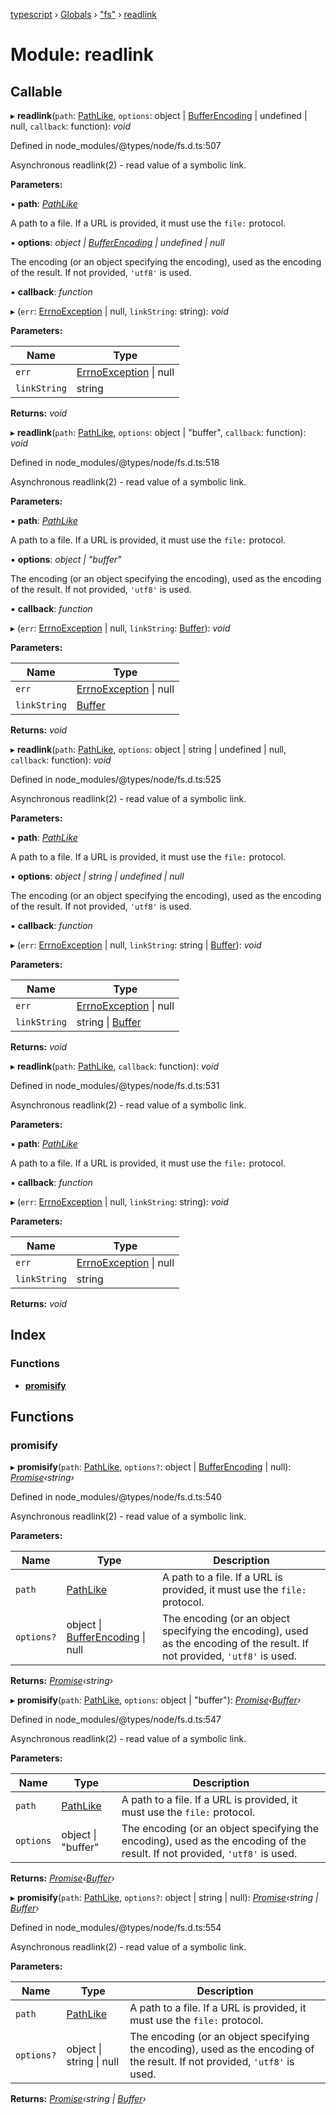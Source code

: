 [typescript](../README.md) › [Globals](../globals.md) › ["fs"](_fs_.md) › [readlink](_fs_.readlink.md)

# Module: readlink

## Callable

▸ **readlink**(`path`: [PathLike](_fs_.md#pathlike), `options`: object | [BufferEncoding](../globals.md#bufferencoding) | undefined | null, `callback`: function): *void*

Defined in node_modules/@types/node/fs.d.ts:507

Asynchronous readlink(2) - read value of a symbolic link.

**Parameters:**

▪ **path**: *[PathLike](_fs_.md#pathlike)*

A path to a file. If a URL is provided, it must use the `file:` protocol.

▪ **options**: *object | [BufferEncoding](../globals.md#bufferencoding) | undefined | null*

The encoding (or an object specifying the encoding), used as the encoding of the result. If not provided, `'utf8'` is used.

▪ **callback**: *function*

▸ (`err`: [ErrnoException](../interfaces/nodejs.errnoexception.md) | null, `linkString`: string): *void*

**Parameters:**

Name | Type |
------ | ------ |
`err` | [ErrnoException](../interfaces/nodejs.errnoexception.md) &#124; null |
`linkString` | string |

**Returns:** *void*

▸ **readlink**(`path`: [PathLike](_fs_.md#pathlike), `options`: object | "buffer", `callback`: function): *void*

Defined in node_modules/@types/node/fs.d.ts:518

Asynchronous readlink(2) - read value of a symbolic link.

**Parameters:**

▪ **path**: *[PathLike](_fs_.md#pathlike)*

A path to a file. If a URL is provided, it must use the `file:` protocol.

▪ **options**: *object | "buffer"*

The encoding (or an object specifying the encoding), used as the encoding of the result. If not provided, `'utf8'` is used.

▪ **callback**: *function*

▸ (`err`: [ErrnoException](../interfaces/nodejs.errnoexception.md) | null, `linkString`: [Buffer](../classes/buffer.md)): *void*

**Parameters:**

Name | Type |
------ | ------ |
`err` | [ErrnoException](../interfaces/nodejs.errnoexception.md) &#124; null |
`linkString` | [Buffer](../classes/buffer.md) |

**Returns:** *void*

▸ **readlink**(`path`: [PathLike](_fs_.md#pathlike), `options`: object | string | undefined | null, `callback`: function): *void*

Defined in node_modules/@types/node/fs.d.ts:525

Asynchronous readlink(2) - read value of a symbolic link.

**Parameters:**

▪ **path**: *[PathLike](_fs_.md#pathlike)*

A path to a file. If a URL is provided, it must use the `file:` protocol.

▪ **options**: *object | string | undefined | null*

The encoding (or an object specifying the encoding), used as the encoding of the result. If not provided, `'utf8'` is used.

▪ **callback**: *function*

▸ (`err`: [ErrnoException](../interfaces/nodejs.errnoexception.md) | null, `linkString`: string | [Buffer](../classes/buffer.md)): *void*

**Parameters:**

Name | Type |
------ | ------ |
`err` | [ErrnoException](../interfaces/nodejs.errnoexception.md) &#124; null |
`linkString` | string &#124; [Buffer](../classes/buffer.md) |

**Returns:** *void*

▸ **readlink**(`path`: [PathLike](_fs_.md#pathlike), `callback`: function): *void*

Defined in node_modules/@types/node/fs.d.ts:531

Asynchronous readlink(2) - read value of a symbolic link.

**Parameters:**

▪ **path**: *[PathLike](_fs_.md#pathlike)*

A path to a file. If a URL is provided, it must use the `file:` protocol.

▪ **callback**: *function*

▸ (`err`: [ErrnoException](../interfaces/nodejs.errnoexception.md) | null, `linkString`: string): *void*

**Parameters:**

Name | Type |
------ | ------ |
`err` | [ErrnoException](../interfaces/nodejs.errnoexception.md) &#124; null |
`linkString` | string |

**Returns:** *void*

## Index

### Functions

* [__promisify__](_fs_.readlink.md#__promisify__)

## Functions

###  __promisify__

▸ **__promisify__**(`path`: [PathLike](_fs_.md#pathlike), `options?`: object | [BufferEncoding](../globals.md#bufferencoding) | null): *[Promise](../interfaces/promise.md)‹string›*

Defined in node_modules/@types/node/fs.d.ts:540

Asynchronous readlink(2) - read value of a symbolic link.

**Parameters:**

Name | Type | Description |
------ | ------ | ------ |
`path` | [PathLike](_fs_.md#pathlike) | A path to a file. If a URL is provided, it must use the `file:` protocol. |
`options?` | object &#124; [BufferEncoding](../globals.md#bufferencoding) &#124; null | The encoding (or an object specifying the encoding), used as the encoding of the result. If not provided, `'utf8'` is used.  |

**Returns:** *[Promise](../interfaces/promise.md)‹string›*

▸ **__promisify__**(`path`: [PathLike](_fs_.md#pathlike), `options`: object | "buffer"): *[Promise](../interfaces/promise.md)‹[Buffer](../classes/buffer.md)›*

Defined in node_modules/@types/node/fs.d.ts:547

Asynchronous readlink(2) - read value of a symbolic link.

**Parameters:**

Name | Type | Description |
------ | ------ | ------ |
`path` | [PathLike](_fs_.md#pathlike) | A path to a file. If a URL is provided, it must use the `file:` protocol. |
`options` | object &#124; "buffer" | The encoding (or an object specifying the encoding), used as the encoding of the result. If not provided, `'utf8'` is used.  |

**Returns:** *[Promise](../interfaces/promise.md)‹[Buffer](../classes/buffer.md)›*

▸ **__promisify__**(`path`: [PathLike](_fs_.md#pathlike), `options?`: object | string | null): *[Promise](../interfaces/promise.md)‹string | [Buffer](../classes/buffer.md)›*

Defined in node_modules/@types/node/fs.d.ts:554

Asynchronous readlink(2) - read value of a symbolic link.

**Parameters:**

Name | Type | Description |
------ | ------ | ------ |
`path` | [PathLike](_fs_.md#pathlike) | A path to a file. If a URL is provided, it must use the `file:` protocol. |
`options?` | object &#124; string &#124; null | The encoding (or an object specifying the encoding), used as the encoding of the result. If not provided, `'utf8'` is used.  |

**Returns:** *[Promise](../interfaces/promise.md)‹string | [Buffer](../classes/buffer.md)›*
